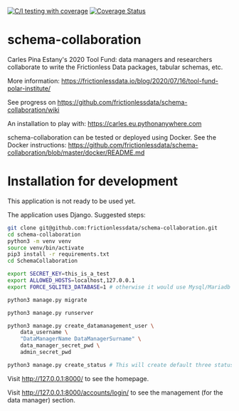 [![C/I testing with coverage](https://github.com/frictionlessdata/schema-collaboration/workflows/C/I%20testing%20with%20coverage/badge.svg?branch=master)](https://github.com/frictionlessdata/schema-collaboration/actions)
[![Coverage Status](https://coveralls.io/repos/github/frictionlessdata/schema-collaboration/badge.svg?branch=master&service=github)](https://coveralls.io/github/frictionlessdata/schema-collaboration?branch=master)

# schema-collaboration
Carles Pina Estany's 2020 Tool Fund: data managers and researchers collaborate to write the Frictionless Data packages, tabular schemas, etc. 

More information: https://frictionlessdata.io/blog/2020/07/16/tool-fund-polar-institute/

See progress on https://github.com/frictionlessdata/schema-collaboration/wiki

An installation to play with: https://carles.eu.pythonanywhere.com

schema-collaboration can be tested or deployed using Docker. See the Docker instructions: https://github.com/frictionlessdata/schema-collaboration/blob/master/docker/README.md

# Installation for development
This application is not ready to be used yet.

The application uses Django. Suggested steps:

```sh
git clone git@github.com:frictionlessdata/schema-collaboration.git
cd schema-collaboration
python3 -m venv venv
source venv/bin/activate
pip3 install -r requirements.txt
cd SchemaCollaboration

export SECRET_KEY=this_is_a_test
export ALLOWED_HOSTS=localhost,127.0.0.1
export FORCE_SQLITE3_DATABASE=1	# otherwise it would use Mysql/Mariadb and you need to setup DB_NAME, DB_USER, DB_PASSWORD, DB_HOST, DB_PORT

python3 manage.py migrate

python3 manage.py runserver

python3 manage.py create_datamanagement_user \
	data_username \
	"DataManagerName DataManagerSurname" \
	data_manager_secret_pwd \
	admin_secret_pwd

python3 manage.py create_status # This will create default three status and can be changed at any time
```

Visit http://127.0.0.1:8000/ to see the homepage.

Visit http://127.0.0.1:8000/accounts/login/ to see the management (for the data manager) section.

